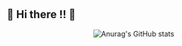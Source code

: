 ## 🎲 Hi there !! 🎲

<div style="display: flex; justify-content: center;">
    <img src="https://github-readme-stats.vercel.app/api?username=Mhijazi16&show_icons=true&theme=merko" alt="Anurag's GitHub stats">
</div>
